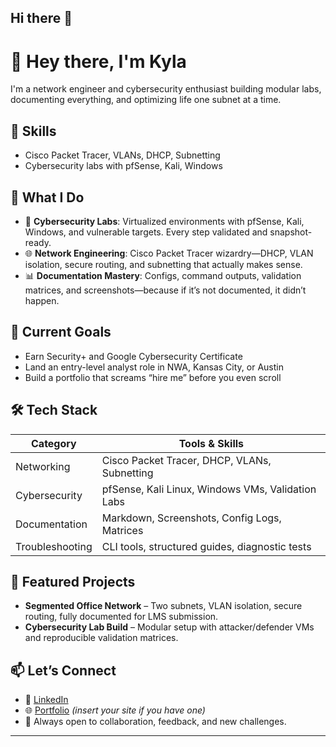 ## Hi there 👋
# 👋 Hey there, I'm Kyla

I'm a network engineer and cybersecurity enthusiast building modular labs, documenting everything, and optimizing life one subnet at a time.

## 🔧 Skills
- Cisco Packet Tracer, VLANs, DHCP, Subnetting
- Cybersecurity labs with pfSense, Kali, Windows

## 🧠 What I Do
- 🔐 **Cybersecurity Labs**: Virtualized environments with pfSense, Kali, Windows, and vulnerable targets. Every step validated and snapshot-ready.
- 🌐 **Network Engineering**: Cisco Packet Tracer wizardry—DHCP, VLAN isolation, secure routing, and subnetting that actually makes sense.
- 📊 **Documentation Mastery**: Configs, command outputs, validation matrices, and screenshots—because if it’s not documented, it didn’t happen.

## 🎯 Current Goals
- Earn Security+ and Google Cybersecurity Certificate  
- Land an entry-level analyst role in NWA, Kansas City, or Austin  
- Build a portfolio that screams “hire me” before you even scroll

## 🛠️ Tech Stack
| Category         | Tools & Skills                                      |
|------------------|-----------------------------------------------------|
| Networking       | Cisco Packet Tracer, DHCP, VLANs, Subnetting        |
| Cybersecurity    | pfSense, Kali Linux, Windows VMs, Validation Labs   |
| Documentation    | Markdown, Screenshots, Config Logs, Matrices        |
| Troubleshooting  | CLI tools, structured guides, diagnostic tests      |

## 📁 Featured Projects
- **Segmented Office Network** – Two subnets, VLAN isolation, secure routing, fully documented for LMS submission.
- **Cybersecurity Lab Build** – Modular setup with attacker/defender VMs and reproducible validation matrices.

## 📫 Let’s Connect
- 💼 [LinkedIn](https://www.linkedin.com/kyla-wagoner)
- 🌐 [Portfolio](https://yourportfolio.com) *(insert your site if you have one)*
- 🧠 Always open to collaboration, feedback, and new challenges.

---
